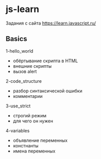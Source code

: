 # js-learn
Задания с сайта https://learn.javascript.ru/


Basics
----------------------------
1-hello_world
- обёртывание скрипта в HTML
- внешние скрипты
- вызов alert

2-code_structure
- разбор синтаксической ошибки
- комментарии

3-use_strict
- строгий режим
- для чего он нужен

4-variables
- объявление переменных
- констнанты
- имена переменных
